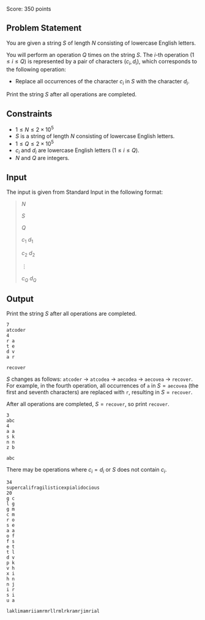 Score: $350$ points

## Problem Statement

You are given a string $S$ of length $N$ consisting of lowercase English letters.

You will perform an operation $Q$ times on the string $S$.
The $i$-th operation $(1\leq i\leq Q)$ is represented by a pair of characters $(c _ i,d _ i)$, which corresponds to the following operation:

- Replace all occurrences of the character $c _ i$ in $S$ with the character $d _ i$.

Print the string $S$ after all operations are completed.

## Constraints

- $1\leq N\leq2\times10^5$
- $S$ is a string of length $N$ consisting of lowercase English letters.
- $1\leq Q\leq2\times10^5$
- $c _ i$ and $d _ i$ are lowercase English letters $(1\leq i\leq Q)$.
- $N$ and $Q$ are integers.

## Input

The input is given from Standard Input in the following format:

> $N$
> 
> $S$
> 
> $Q$
> 
> $c _ 1$ $d _ 1$
> 
> $c _ 2$ $d _ 2$
> 
> $\vdots$
> 
> $c _ Q$ $d _ Q$

## Output

Print the string $S$ after all operations are completed.

```input1
7
atcoder
4
r a
t e
d v
a r
```

```output1
recover
```

$S$ changes as follows: `atcoder` → `atcodea` → `aecodea` → `aecovea` → `recover`.
For example, in the fourth operation, all occurrences of `a` in $S={}$`aecovea` (the first and seventh characters) are replaced with `r`, resulting in $S={}$`recover`.

After all operations are completed, $S={}$`recover`, so print `recover`.

```input2
3
abc
4
a a
s k
n n
z b
```

```output2
abc
```

There may be operations where $c _ i=d _ i$ or $S$ does not contain $c _ i$.

```input3
34
supercalifragilisticexpialidocious
20
g c
l g
g m
c m
r o
s e
a a
o f
f s
e t
t l
d v
p k
v h
x i
h n
n j
i r
s i
u a
```

```output3
laklimamriiamrmrllrmlrkramrjimrial
```